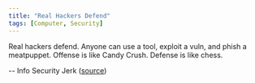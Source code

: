 ```yaml
---
title: "Real Hackers Defend"
tags: [Computer, Security]
---
```


Real hackers defend. Anyone can use a tool, exploit a vuln, and phish a
meatpuppet. Offense is like Candy Crush. Defense is like chess.

-- Info Security Jerk ([source][source])

[source]: https://twitter.com/infosecjerk/status/523583219187601408

